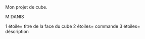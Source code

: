 Mon projet de cube.


M.DANIS

1 étoile= titre de la face du cube
2 étoiles= commande
3 étoiles= déscription